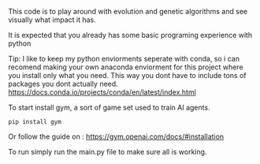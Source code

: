 This code is to play around with evolution and genetic algorithms and see visually what impact it has.

It is expected that you already has some basic programing experience with python

Tip: I like to keep my python enviorments seperate with conda, so i can recomend making your own anaconda enviorment for this project where you install only what you need.
This way you dont have to include tons of packages you dont actually need. 
https://docs.conda.io/projects/conda/en/latest/index.html

To start install gym, a sort of game set used to train AI agents.

```pip install gym```

Or follow the  guide on : https://gym.openai.com/docs/#installation 

To run simply run the main.py file to make sure all is working. 